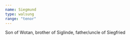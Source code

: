 ```yaml
---
name: Siegmund
type: walsung
range: "tenor"
---
```


Son of Wotan, brother of Siglinde, father/uncle of Siegfried